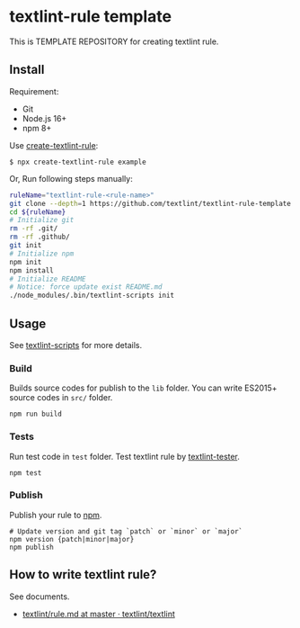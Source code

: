 # textlint-rule template

This is TEMPLATE REPOSITORY for creating textlint rule.

## Install

Requirement:

- Git
- Node.js 16+
- npm 8+

Use [create-textlint-rule](https://github.com/textlint/create-textlint-rule):

```
$ npx create-textlint-rule example
```


Or, Run following steps manually:

```sh
ruleName="textlint-rule-<rule-name>"
git clone --depth=1 https://github.com/textlint/textlint-rule-template.git ${ruleName}
cd ${ruleName}
# Initialize git
rm -rf .git/
rm -rf .github/
git init
# Initialize npm
npm init
npm install
# Initialize README
# Notice: force update exist README.md
./node_modules/.bin/textlint-scripts init
```

## Usage

See [textlint-scripts](https://github.com/textlint/textlint-scripts "textlint-scripts") for more details.

### Build

Builds source codes for publish to the `lib` folder.
You can write ES2015+ source codes in `src/` folder.

    npm run build
    
### Tests

Run test code in `test` folder.
Test textlint rule by [textlint-tester](https://github.com/textlint/textlint-tester "textlint-tester"). 

    npm test

### Publish

Publish your rule to [npm](https://www.npmjs.com/). 

    # Update version and git tag `patch` or `minor` or `major`
    npm version {patch|minor|major}
    npm publish

## How to write textlint rule?

See documents.

- [textlint/rule.md at master · textlint/textlint](https://github.com/textlint/textlint/blob/master/docs/rule.md "textlint/rule.md at master · textlint/textlint")
